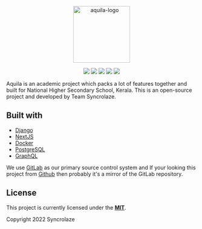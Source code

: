 <p align="center">
  <a href="https://github.com/syncrolaze" target="blank"><img src="https://dev-to-uploads.s3.amazonaws.com/uploads/articles/pdrwbeh8ct1fzk665ns7.png" height="150" alt="aquila-logo" /></a>
</p>


<p align="center">
  <a href="#"><img src="https://badgen.net/badge/icon/gitlab?icon=gitlab&label"></a>
  <a href="#"><img src="https://img.shields.io/badge/Maintained%3F-yes-green.svg"></a>
  <a href="#"><img src="https://img.shields.io/badge/License-MIT-blue.svg"></a>
  <a href="#"><img src="https://img.shields.io/badge/code%20style-goodparts-brightgreen.svg?style=flat"></a>
  <a href="#"><img src="https://img.shields.io/badge/PRs-welcome-brightgreen.svg"></a>
</p> 

Aquila is an academic project which packs a lot of features together and built for National Higher Secondary School, Kerala. This is an open-source project and developed by Team Syncrolaze.

## Built with

- [Django](https://www.djangoproject.com/)
- [NextJS](https://nextjs.org/)
- [Docker](https://www.docker.com/)
- [PostgreSQL](https://www.postgresql.org/)
- [GraphQL](https://graphql.org/)

We use [GitLab](https://gitlab.com/syncrolaze) as our primary source control system and If your looking this project from [Github](https://github.com/syncrolaze/aquila) then probably it's a mirror of the GitLab repository.



## License

This project is currently licensed under the **[MIT](LICENSE)**.  

Copyright 2022 Syncrolaze